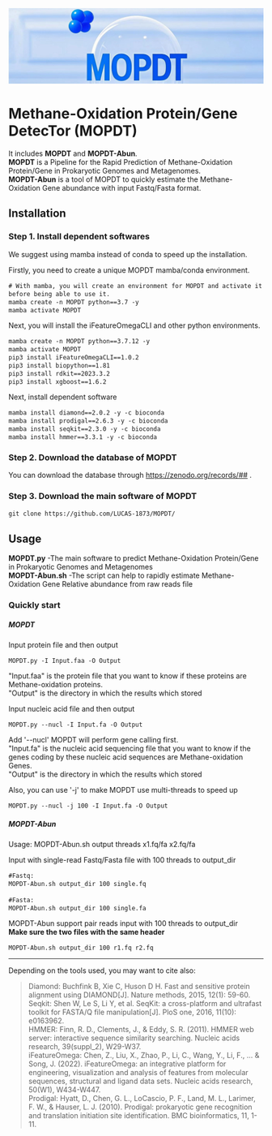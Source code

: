![](./Logo.jpg)

# Methane-Oxidation Protein/Gene DetecTor (MOPDT)
It includes **MOPDT** and **MOPDT-Abun**.   
**MOPDT** is a Pipeline for the Rapid Prediction of Methane-Oxidation Protein/Gene in Prokaryotic Genomes and Metagenomes.    
**MOPDT-Abun** is a tool of MOPDT to quickly estimate the Methane-Oxidation Gene abundance with input Fastq/Fasta format.

## Installation
### Step 1. Install dependent softwares
We suggest using mamba instead of conda to speed up the installation.

Firstly, you need to create a unique MOPDT mamba/conda environment.
```
# With mamba, you will create an environment for MOPDT and activate it before being able to use it.
mamba create -n MOPDT python==3.7 -y
mamba activate MOPDT
```
Next, you will install the iFeatureOmegaCLI and other python environments.
```
mamba create -n MOPDT python==3.7.12 -y
mamba activate MOPDT
pip3 install iFeatureOmegaCLI==1.0.2
pip3 install biopython==1.81
pip3 install rdkit==2023.3.2
pip3 install xgboost==1.6.2
```
Next, install dependent software 
```
mamba install diamond==2.0.2 -y -c bioconda
mamba install prodigal==2.6.3 -y -c bioconda
mamba install seqkit==2.3.0 -y -c bioconda
mamba install hmmer==3.3.1 -y -c bioconda
```

### Step 2. Download the database of MOPDT
You can download the database through https://zenodo.org/records/## .

### Step 3. Download the main software of MOPDT
```
git clone https://github.com/LUCAS-1873/MOPDT/
```

## Usage

**MOPDT.py** -The main software to predict Methane-Oxidation Protein/Gene in Prokaryotic Genomes and Metagenomes  
**MOPDT-Abun.sh** -The script can help to rapidly estimate  Methane-Oxidation Gene Relative abundance from raw reads file

### Quickly start
##### MOPDT
Input protein file and then output  
```
MOPDT.py -I Input.faa -O Output
```  
"Input.faa" is the protein file that you want to know if these proteins are Methane-oxidation proteins.  
"Output" is the directory in which the results which stored  

Input nucleic acid file and then output  
```
MOPDT.py --nucl -I Input.fa -O Output
```  
Add '--nucl' MOPDT will perform gene calling first.  
"Input.fa" is the nucleic acid sequencing file that you want to know if the genes coding by these nucleic acid sequences are Methane-oxidation Genes.  
"Output" is the directory in which the results which stored  

Also, you can use '-j' to make MOPDT use multi-threads to speed up  
```
MOPDT.py --nucl -j 100 -I Input.fa -O Output
```  

##### MOPDT-Abun  
Usage: MOPDT-Abun.sh output threads x1.fq/fa x2.fq/fa  

Input with single-read Fastq/Fasta file with 100 threads to output_dir  
```
#Fastq:
MOPDT-Abun.sh output_dir 100 single.fq

#Fasta:
MOPDT-Abun.sh output_dir 100 single.fa
```  

MOPDT-Abun support pair reads input with 100 threads to output_dir    
**Make sure the two files with the same header**  
```
MOPDT-Abun.sh output_dir 100 r1.fq r2.fq
```  


-----------------
Depending on the tools used, you may want to cite also: 
> Diamond: Buchfink B, Xie C, Huson D H. Fast and sensitive protein alignment using DIAMOND[J]. Nature methods, 2015, 12(1): 59-60.    
Seqkit: Shen W, Le S, Li Y, et al. SeqKit: a cross-platform and ultrafast toolkit for FASTA/Q file manipulation[J]. PloS one, 2016, 11(10): e0163962.     
HMMER: Finn, R. D., Clements, J., & Eddy, S. R. (2011). HMMER web server: interactive sequence similarity searching. Nucleic acids research, 39(suppl_2), W29-W37.    
iFeatureOmega: Chen, Z., Liu, X., Zhao, P., Li, C., Wang, Y., Li, F., ... & Song, J. (2022). iFeatureOmega: an integrative platform for engineering, visualization and analysis of features from molecular sequences, structural and ligand data sets. Nucleic acids research, 50(W1), W434-W447.    
Prodigal: Hyatt, D., Chen, G. L., LoCascio, P. F., Land, M. L., Larimer, F. W., & Hauser, L. J. (2010). Prodigal: prokaryotic gene recognition and translation initiation site identification. BMC bioinformatics, 11, 1-11.    

